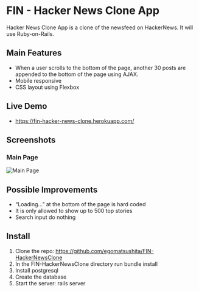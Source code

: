 # FIN - Hacker News Clone App

Hacker News Clone App is a clone of the newsfeed on HackerNews. It will use Ruby-on-Rails.

## Main Features

- When a user scrolls to the bottom of the page, another 30 posts are appended to the bottom of the page using AJAX.
- Mobile responsive
- CSS layout using Flexbox

## Live Demo
- https://fin-hacker-news-clone.herokuapp.com/

## Screenshots

### Main Page
![Main Page](*)

## Possible Improvements

- “Loading…” at the bottom of the page is hard coded
- It is only allowed to show up to 500 top stories
- Search input do nothing

## Install

1. Clone the repo: https://github.com/egomatsushita/FIN-HackerNewsClone
2. In the FIN-HackerNewsClone directory run bundle install
3. Install postgresql
4. Create the database
5. Start the server: rails server
